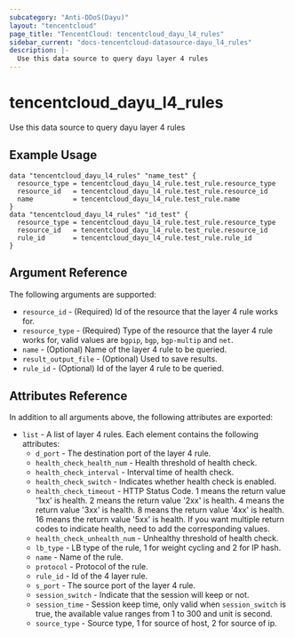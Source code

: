 ```yaml
---
subcategory: "Anti-DDoS(Dayu)"
layout: "tencentcloud"
page_title: "TencentCloud: tencentcloud_dayu_l4_rules"
sidebar_current: "docs-tencentcloud-datasource-dayu_l4_rules"
description: |-
  Use this data source to query dayu layer 4 rules
---
```


# tencentcloud_dayu_l4_rules

Use this data source to query dayu layer 4 rules

## Example Usage

```hcl
data "tencentcloud_dayu_l4_rules" "name_test" {
  resource_type = tencentcloud_dayu_l4_rule.test_rule.resource_type
  resource_id   = tencentcloud_dayu_l4_rule.test_rule.resource_id
  name          = tencentcloud_dayu_l4_rule.test_rule.name
}
data "tencentcloud_dayu_l4_rules" "id_test" {
  resource_type = tencentcloud_dayu_l4_rule.test_rule.resource_type
  resource_id   = tencentcloud_dayu_l4_rule.test_rule.resource_id
  rule_id       = tencentcloud_dayu_l4_rule.test_rule.rule_id
}
```

## Argument Reference

The following arguments are supported:

* `resource_id` - (Required) Id of the resource that the layer 4 rule works for.
* `resource_type` - (Required) Type of the resource that the layer 4 rule works for, valid values are `bgpip`, `bgp`, `bgp-multip` and `net`.
* `name` - (Optional) Name of the layer 4 rule to be queried.
* `result_output_file` - (Optional) Used to save results.
* `rule_id` - (Optional) Id of the layer 4 rule to be queried.

## Attributes Reference

In addition to all arguments above, the following attributes are exported:

* `list` - A list of layer 4 rules. Each element contains the following attributes:
  * `d_port` - The destination port of the layer 4 rule.
  * `health_check_health_num` - Health threshold of health check.
  * `health_check_interval` - Interval time of health check.
  * `health_check_switch` - Indicates whether health check is enabled.
  * `health_check_timeout` - HTTP Status Code. 1 means the return value '1xx' is health. 2 means the return value '2xx' is health. 4 means the return value '3xx' is health. 8 means the return value '4xx' is health. 16 means the return value '5xx' is health. If you want multiple return codes to indicate health, need to add the corresponding values.
  * `health_check_unhealth_num` - Unhealthy threshold of health check.
  * `lb_type` - LB type of the rule, 1 for weight cycling and 2 for IP hash.
  * `name` - Name of the rule.
  * `protocol` - Protocol of the rule.
  * `rule_id` - Id of the 4 layer rule.
  * `s_port` - The source port of the layer 4 rule.
  * `session_switch` - Indicate that the session will keep or not.
  * `session_time` - Session keep time, only valid when `session_switch` is true, the available value ranges from 1 to 300 and unit is second.
  * `source_type` - Source type, 1 for source of host, 2 for source of ip.


